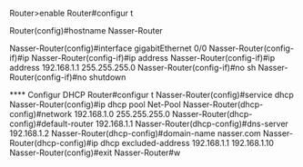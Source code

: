 

Router>enable
Router#configur t

Router(config)#hostname Nasser-Router

Nasser-Router(config)#interface gigabitEthernet 0/0
Nasser-Router(config-if)#ip
Nasser-Router(config-if)#ip address
Nasser-Router(config-if)#ip address 192.168.1.1 255.255.255.0
Nasser-Router(config-if)#no sh
Nasser-Router(config-if)#no shutdown 

**** Configur DHCP 
Router#configur t
Nasser-Router(config)#service dhcp
Nasser-Router(config)#ip dhcp pool Net-Pool
Nasser-Router(dhcp-config)#network 192.168.1.0 255.255.255.0
Nasser-Router(dhcp-config)#default-router 192.168.1.1
Nasser-Router(dhcp-config)#dns-server 192.168.1.2
Nasser-Router(dhcp-config)#domain-name nasser.com
Nasser-Router(dhcp-config)#ip dhcp excluded-address 192.168.1.1 192.168.1.10
Nasser-Router(config)#exit
Nasser-Router#w 
